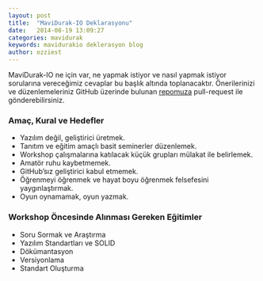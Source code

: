 ```yaml
---
layout: post
title:  "MaviDurak-IO Deklarasyonu"
date:   2014-08-19 13:09:27
categories: mavidurak
keywords: mavidurakio deklerasyon blog
author: ozziest
---
```


MaviDurak-IO ne için var, ne yapmak istiyor ve nasıl yapmak istiyor sorularına vereceğimiz cevaplar bu başlık altında toplanacaktır. Önerilerinizi ve düzenlemeleriniz GitHub üzerinde bulunan [repomuza](https://github.com/mavidurak/declaration) pull-request ile gönderebilirsiniz.<!--more-->

### Amaç, Kural ve Hedefler

* Yazılım değil, geliştirici üretmek.
* Tanıtım ve eğitim amaçlı basit seminerler düzenlemek.
* Workshop çalışmalarına katılacak küçük grupları mülakat ile belirlemek.
* Amatör ruhu kaybetmemek.
* GitHub’sız geliştirici kabul etmemek.
* Öğrenmeyi öğrenmek ve hayat boyu öğrenmek felsefesini yaygınlaştırmak.
* Oyun oynamamak, oyun yazmak.

### Workshop Öncesinde Alınması Gereken Eğitimler

* Soru Sormak ve Araştırma
* Yazılım Standartları ve SOLID
* Dökümantasyon
* Versiyonlama
* Standart Oluşturma
